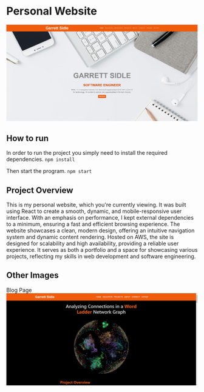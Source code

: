 # Personal Website

![Home](public/assets/Projects/PersonalWebsite/Personal-Website.png)

## How to run
In order to run the project you simply need to install the required dependencies.
`npm install`

Then start the program.
`npm start`

## Project Overview
This is my personal website, which you're currently viewing. It was built using React to create a smooth, dynamic, and mobile-responsive user interface. With an emphasis on performance, I kept external dependencies to a minimum, ensuring a fast and efficient browsing experience. The website showcases a clean, modern design, offering an intuitive navigation system and dynamic content rendering. Hosted on AWS, the site is designed for scalability and high availability, providing a reliable user experience. It serves as both a portfolio and a space for showcasing various projects, reflecting my skills in web development and software engineering.

## Other Images
Blog Page
![Home](public/assets/Projects/PersonalWebsite/Blog.png)
